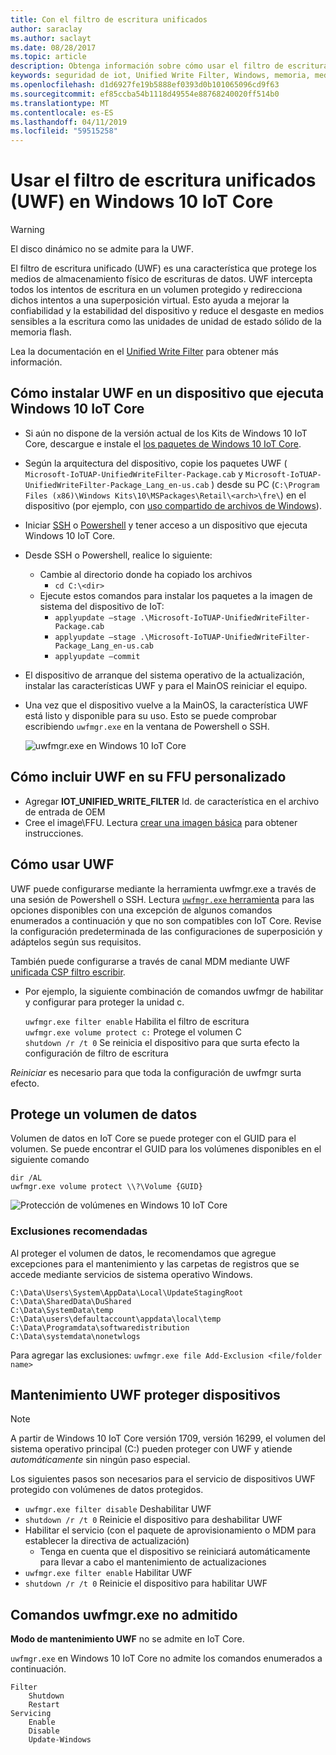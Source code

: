 ```yaml
---
title: Con el filtro de escritura unificados
author: saraclay
ms.author: saclayt
ms.date: 08/28/2017
ms.topic: article
description: Obtenga información sobre cómo usar el filtro de escritura unificado para proteger los medios de almacenamiento físico de escrituras de datos.
keywords: seguridad de iot, Unified Write Filter, Windows, memoria, medios de almacenamiento
ms.openlocfilehash: d1d6927fe19b5888ef0393d0b101065096cd9f63
ms.sourcegitcommit: ef85ccba54b1118d49554e88768240020ff514b0
ms.translationtype: MT
ms.contentlocale: es-ES
ms.lasthandoff: 04/11/2019
ms.locfileid: "59515258"
---
```

# <a name="using-the-unified-write-filter-uwf-on-windows-10-iot-core"></a>Usar el filtro de escritura unificados (UWF) en Windows 10 IoT Core

> [!WARNING]
> El disco dinámico no se admite para la UWF.

El filtro de escritura unificado (UWF) es una característica que protege los medios de almacenamiento físico de escrituras de datos. UWF intercepta todos los intentos de escritura en un volumen protegido y redirecciona dichos intentos a una superposición virtual. Esto ayuda a mejorar la confiabilidad y la estabilidad del dispositivo y reduce el desgaste en medios sensibles a la escritura como las unidades de unidad de estado sólido de la memoria flash.

Lea la documentación en el [Unified Write Filter](https://docs.microsoft.com/windows-hardware/customize/enterprise/unified-write-filter) para obtener más información.

## <a name="how-to-install-uwf-on-a-device-running-windows-10-iot-core"></a>Cómo instalar UWF en un dispositivo que ejecuta Windows 10 IoT Core

* Si aún no dispone de la versión actual de los Kits de Windows 10 IoT Core, descargue e instale el [los paquetes de Windows 10 IoT Core](https://www.microsoft.com/en-us/software-download/windows10iotcore).
* Según la arquitectura del dispositivo, copie los paquetes UWF ( `Microsoft-IoTUAP-UnifiedWriteFilter-Package.cab` y `Microsoft-IoTUAP-UnifiedWriteFilter-Package_Lang_en-us.cab` ) desde su PC (`C:\Program Files (x86)\Windows Kits\10\MSPackages\Retail\<arch>\fre\`) en el dispositivo (por ejemplo, con [uso compartido de archivos de Windows](../manage-your-device/WindowsFileSharing.md)).
* Iniciar [SSH](../connect-your-device/SSH.md) o [Powershell](../connect-your-device/PowerShell.md) y tener acceso a un dispositivo que ejecuta Windows 10 IoT Core.
* Desde SSH o Powershell, realice lo siguiente:
  * Cambie al directorio donde ha copiado los archivos
    * `cd C:\<dir>`
  * Ejecute estos comandos para instalar los paquetes a la imagen de sistema del dispositivo de IoT:
    * `applyupdate –stage .\Microsoft-IoTUAP-UnifiedWriteFilter-Package.cab`
    * `applyupdate –stage .\Microsoft-IoTUAP-UnifiedWriteFilter-Package_Lang_en-us.cab`
    * `applyupdate –commit`
* El dispositivo de arranque del sistema operativo de la actualización, instalar las características UWF y para el MainOS reiniciar el equipo.
* Una vez que el dispositivo vuelve a la MainOS, la característica UWF está listo y disponible para su uso. Esto se puede comprobar escribiendo ```uwfmgr.exe``` en la ventana de Powershell o SSH.

  ![uwfmgr.exe en Windows 10 IoT Core](../media/UnifiedWriteFilter/uwfmgr.png)


## <a name="how-to-include-uwf-in-your-custom-ffu"></a>Cómo incluir UWF en su FFU personalizado 

* Agregar **IOT_UNIFIED_WRITE_FILTER** Id. de característica en el archivo de entrada de OEM 
* Cree el image\FFU. Lectura [crear una imagen básica](https://docs.microsoft.com/windows-hardware/manufacture/iot/create-a-basic-image) para obtener instrucciones.


## <a name="how-to-use-uwf"></a>Cómo usar UWF

UWF puede configurarse mediante la herramienta uwfmgr.exe a través de una sesión de Powershell o SSH.
Lectura [ `uwfmgr.exe` herramienta](https://docs.microsoft.com/windows-hardware/customize/enterprise/uwfmgrexe) para las opciones disponibles con una excepción de algunos comandos enumerados a continuación y que no son compatibles con IoT Core.
Revise la configuración predeterminada de las configuraciones de superposición y adáptelos según sus requisitos.

También puede configurarse a través de canal MDM mediante UWF [unificada CSP filtro escribir](https://docs.microsoft.com/windows/client-management/mdm/unifiedwritefilter-csp).


* Por ejemplo, la siguiente combinación de comandos uwfmgr de habilitar y configurar para proteger la unidad c.

  `uwfmgr.exe filter enable`      Habilita el filtro de escritura
  <br>
  `uwfmgr.exe volume protect c:`  Protege el volumen C
  <br>
  `shutdown /r /t 0`              Se reinicia el dispositivo para que surta efecto la configuración de filtro de escritura

*Reiniciar* es necesario para que toda la configuración de uwfmgr surta efecto. 


## <a name="protecting-a-data-volume"></a>Protege un volumen de datos

Volumen de datos en IoT Core se puede proteger con el GUID para el volumen. Se puede encontrar el GUID para los volúmenes disponibles en el siguiente comando

  `dir /AL`
  <br>
  `uwfmgr.exe volume protect \\?\Volume {GUID}`


  ![Protección de volúmenes en Windows 10 IoT Core](../media/UnifiedWriteFilter/uwfmgr_protect.png)

### <a name="recommended-exclusions"></a>Exclusiones recomendadas
Al proteger el volumen de datos, le recomendamos que agregue excepciones para el mantenimiento y las carpetas de registros que se accede mediante servicios de sistema operativo Windows.

```
C:\Data\Users\System\AppData\Local\UpdateStagingRoot
C:\Data\SharedData\DuShared
C:\Data\SystemData\temp
C:\Data\users\defaultaccount\appdata\local\temp
C:\Data\Programdata\softwaredistribution
C:\Data\systemdata\nonetwlogs
```

Para agregar las exclusiones: `uwfmgr.exe file Add-Exclusion <file/folder name>`



## <a name="servicing-uwf-protected-devices"></a>Mantenimiento UWF proteger dispositivos

> [!Note]
> A partir de Windows 10 IoT Core versión 1709, versión 16299, el volumen del sistema operativo principal (C:\) pueden proteger con UWF y atiende *automáticamente* sin ningún paso especial.

Los siguientes pasos son necesarios para el servicio de dispositivos UWF protegido con volúmenes de datos protegidos.

* `uwfmgr.exe filter disable` Deshabilitar UWF
* `shutdown /r /t 0` Reinicie el dispositivo para deshabilitar UWF
* Habilitar el servicio (con el paquete de aprovisionamiento o MDM para establecer la directiva de actualización)
   * Tenga en cuenta que el dispositivo se reiniciará automáticamente para llevar a cabo el mantenimiento de actualizaciones
* `uwfmgr.exe filter enable` Habilitar UWF
* `shutdown /r /t 0` Reinicie el dispositivo para habilitar UWF

## <a name="unsupported-uwfmgrexe-commands"></a>Comandos uwfmgr.exe no admitido

**Modo de mantenimiento UWF** no se admite en IoT Core.

`uwfmgr.exe` en Windows 10 IoT Core no admite los comandos enumerados a continuación.

```
Filter 
    Shutdown 
    Restart 
Servicing 
    Enable 
    Disable 
    Update-Windows
```
